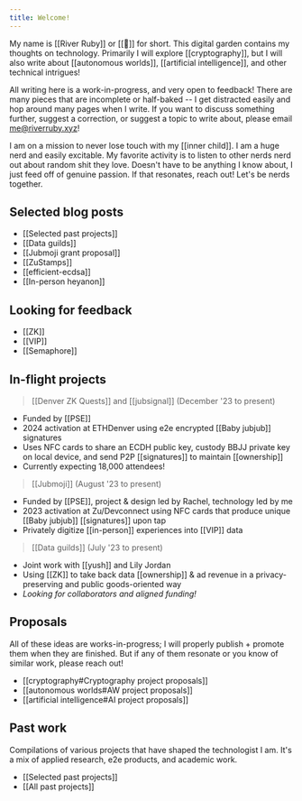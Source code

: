 ```yaml
---
title: Welcome!
---
```

My name is [[River Ruby]] or [[🔺]] for short. This digital garden contains my thoughts on technology. Primarily I will explore [[cryptography]], but I will also write about [[autonomous worlds]], [[artificial intelligence]], and other technical intrigues!

All writing here is a work-in-progress, and very open to feedback! There are many pieces that are incomplete or half-baked -- I get distracted easily and hop around many pages when I write. If you want to discuss something further, suggest a correction, or suggest a topic to write about, please email me@riverruby.xyz!

I am on a mission to never lose touch with my [[inner child]]. I am a huge nerd and easily excitable. My favorite activity is to listen to other nerds nerd out about random shit they love. Doesn't have to be anything I know about, I just feed off of genuine passion. If that resonates, reach out! Let's be nerds together.

## Selected blog posts

- [[Selected past projects]]
- [[Data guilds]]
- [[Jubmoji grant proposal]]
- [[ZuStamps]]
- [[efficient-ecdsa]]
- [[In-person heyanon]]

## Looking for feedback

- [[ZK]]
- [[VIP]]
- [[Semaphore]]

## In-flight projects

> [[Denver ZK Quests]] and [[jubsignal]] (December '23 to present)
- Funded by [[PSE]]
- 2024 activation at ETHDenver using e2e encrypted [[Baby jubjub]] signatures
- Uses NFC cards to share an ECDH public key, custody BBJJ private key on local device, and send P2P [[signatures]] to maintain [[ownership]]
- Currently expecting 18,000 attendees!

> [[Jubmoji]] (August '23 to present)
- Funded by [[PSE]], project & design led by Rachel, technology led by me
- 2023 activation at Zu/Devconnect using NFC cards that produce unique [[Baby jubjub]] [[signatures]] upon tap
- Privately digitize [[in-person]] experiences into [[VIP]] data

> [[Data guilds]] (July '23 to present)
- Joint work with [[yush]] and Lily Jordan
- Using [[ZK]] to take back data [[ownership]] & ad revenue in a privacy-preserving and public goods-oriented way
- *Looking for collaborators and aligned funding!*

## Proposals

All of these ideas are works-in-progress; I will properly publish + promote them when they are finished. But if any of them resonate or you know of similar work, please reach out!
- [[cryptography#Cryptography project proposals]]
- [[autonomous worlds#AW project proposals]]
- [[artificial intelligence#AI project proposals]]

## Past work 

Compilations of various projects that have shaped the technologist I am. It's a mix of applied research, e2e products, and academic work.
 - [[Selected past projects]]
 - [[All past projects]]